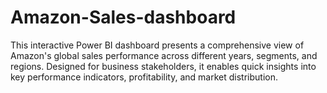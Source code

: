 # Amazon-Sales-dashboard
This interactive Power BI dashboard presents a comprehensive view of Amazon's global sales performance across different years, segments, and regions. Designed for business stakeholders, it enables quick insights into key performance indicators, profitability, and market distribution.
